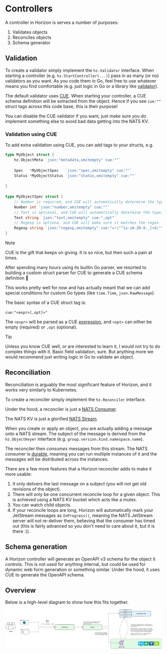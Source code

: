 # Controllers

A controller in Horizon is serves a number of purposes:

1. Validates objects
2. Reconciles objects
3. Schema generator

## Validation

To create a validator simply implement the `hz.Validator` interface.
When starting a controller (e.g. `hz.StartController(...)`) pass in as many (or no) validators as you want.
As you code them in Go, feel free to use whatever means you find comfortable (e.g. just logic in Go or a library like [validator](https://github.com/go-playground/validator)).

The default validator uses [CUE](https://cuelang.org/).
When starting your controller, a CUE schema definition will be extracted from the object.
Hence if you see `cue:""` struct tags across this code base, this is their purpose!

You can disable the CUE validator if you want, just make sure you do implement something else to avoid bad data getting into the NATS KV.

### Validation using CUE

To add extra validation using CUE, you can add tags to your structs, e.g.

```go
type MyObject struct {
    hz.ObjectMeta `json:"metadata,omitempty" cue:""`

    Spec   *MyObjectSpec   `json:"spec,omitempty" cue:""`
    Status *MyObjectStatus `json:"status,omitempty" cue:""`

}

type MyObjectSpec struct {
    // Number is required, and CUE will automatically determine the type.
    Number int `json:"number,omitempty" cue:""`
    // Text is optional, and CUE will automatically determine the type.
    Text string `json:"text,omitempty" cue:",opt"`
    // Regexp is optiona, and CUE will make sure it matches the regex.
    Regexp string `json:"regexp,omitempty" cue:"=~\"^[a-zA-Z0-9-_]+$\""`
}
```

> [!NOTE]
> CUE is the gift that keeps on giving. It is so nice, but then such a pain at times.
>
> After spending many hours using its builtin Go parser, we resorted to building a custom struct parser for CUE to generate a CUE schema definition 🙈
>
> This works pretty well for now and has actually meant that we can add special conditions for custom Go types (like `time.Time`, `json.RawMessage`).

The basic syntax of a CUE struct tag is:

`cue:"<expr>[,opt]>"`

The `<expr>` will be parsed as a CUE [expression](https://cuelang.org/docs/tutorials/tour/expressions/), and `<opt>` can either be empty (required) or `,opt` (optional).

> [!TIP]
> Unless you know CUE well, or are interested to learn it, I would not try to do complex things with it.
> Basic field validation, sure.
> But anything more we would recommend just writing logic in Go to validate an object.

## Reconciliation

Reconciliation is arguably the most significant feature of Horizon, and it works very similarly to Kubernetes.

To create a reconciler simply implement the `hz.Reconciler` interface.

Under the hood, a reconciler is just a [NATS Consumer](https://docs.nats.io/nats-concepts/jetstream/consumers).

The NATS KV is just a glorified [NATS Stream](https://docs.nats.io/nats-concepts/jetstream/streams).

When you create or apply an object, you are actually adding a message onto a NATS stream.
The subject of the message is derived from the `hz.ObjectKeyer` interface (e.g. `group.version.kind.namespace.name`).

The reconciler then *consumes* messages from this stream.
The NATS consumer is [durable](https://docs.nats.io/using-nats/developer/develop_jetstream/consumers#durable-consumers), meaning you can run multiple instances of it and the messages will be distributed across the instances.

There are a few more features that a Horizon reconciler adds to make it more usable:

1. It only delivers the last message on a subject (you will not get old revisions of the object).
2. There will only be one concurrent reconcile loop for a given object. This is achieved using a NATS KV bucket which acts like a mutex.
3. You can watch child objects.
4. If your reconcile loops are long, Horizon will automatically mark your JetStream messages as `InProgress()`, meaning the NATS JetStream server will not re-deliver them, believing that the consumer has timed out (this is fairly advanced so you don't need to care about it, but it is there :)).

## Schema generation

A Horizon controller will generate an OpenAPI v3 schema for the object it controls.
This is not used for anything internal, but could be used for dynamic web form generation or something similar.
Under the hood, it uses CUE to generate the OpenAPI schema.

## Overview

Below is a high-level diagram to show how this fits together.

![architecture-store](./drawings/architecture-store.excalidraw.png)
